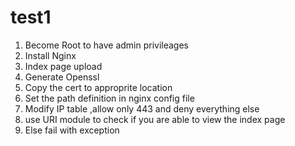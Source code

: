 # test1
1) Become Root to have admin privileages
2) Install Nginx
3) Index page upload
4) Generate Openssl
5) Copy the cert to approprite location
6) Set the path definition in nginx config file
7) Modify IP table ,allow only 443 and deny everything else
8) use URI module to check if you are able to view the index page
9) Else fail with exception
